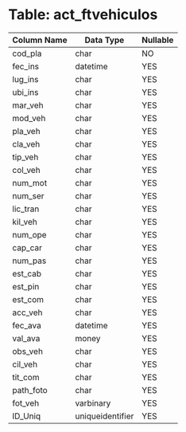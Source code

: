 # Table: act_ftvehiculos

| Column Name | Data Type | Nullable |
|-------------|-----------|----------|
| cod_pla | char | NO |
| fec_ins | datetime | YES |
| lug_ins | char | YES |
| ubi_ins | char | YES |
| mar_veh | char | YES |
| mod_veh | char | YES |
| pla_veh | char | YES |
| cla_veh | char | YES |
| tip_veh | char | YES |
| col_veh | char | YES |
| num_mot | char | YES |
| num_ser | char | YES |
| lic_tran | char | YES |
| kil_veh | char | YES |
| num_ope | char | YES |
| cap_car | char | YES |
| num_pas | char | YES |
| est_cab | char | YES |
| est_pin | char | YES |
| est_com | char | YES |
| acc_veh | char | YES |
| fec_ava | datetime | YES |
| val_ava | money | YES |
| obs_veh | char | YES |
| cil_veh | char | YES |
| tit_com | char | YES |
| path_foto | char | YES |
| fot_veh | varbinary | YES |
| ID_Uniq | uniqueidentifier | YES |
